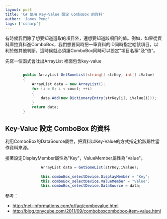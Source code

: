 ```yaml
---
layout: post
title: 'C# 使用 Key-Value 設定 ComboBox 的資料'
author: 'James Peng'
tags: ['csharp']
---
```


有時候我們除了想要知道選取的項目外，還想要知道該項目的值。例如，如果從資料庫拉資料進ComboBox，我們想要同時把一筆資料的ID同時指定給該項目，以利於做其他判斷。這時候就必須讓ComboBox同時可以設定"項目名稱"及"值"。 

先寫一個函式會吐出ArrayList 裡面包含key-value

~~~csharp

        public ArrayList GetSomeList(string[] strKey, int[] iValue)
        {
            ArrayList data = new ArrayList();
            for (i = 0; i < count; ++i)
            {
                data.Add(new DictionaryEntry(strKey[i], iValue[i]));
            }
            return data;
        }
~~~


## Key-Value 設定 ComboBox 的資料 ##

利用ComboBox的DataSource屬性，把資料以Key-Value的方式指定給該屬性當作資料來源。

接著設定DisplayMember屬性為"Key"，ValueMember屬性為"Value"。 

~~~csharp
                ArrayList data = GetSomeList(strKey,iValue);
                
                this.comboBox_selectDevice.DisplayMember = "Key";
                this.comboBox_selectDevice.ValueMember = "Value";
                this.comboBox_selectDevice.DataSource = data;
~~~




參考：

- http://net-informations.com/q/faq/combovalue.html
- http://blog.tonycube.com/2011/09/comboboxcombobox-item-value.html